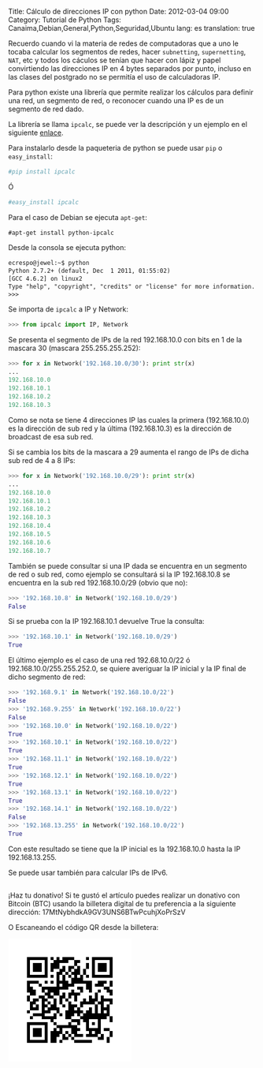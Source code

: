 Title: Cálculo de direcciones IP con python
Date: 2012-03-04 09:00
Category: Tutorial de Python
Tags: Canaima,Debian,General,Python,Seguridad,Ubuntu
lang: es
translation: true

Recuerdo cuando vi la materia de redes de computadoras que a uno le tocaba calcular los segmentos de redes, hacer `subnetting`, `supernetting`, `NAT`, etc y  todos los cáculos se tenían que hacer con lápiz y papel  convirtiendo las direcciones IP en 4  bytes separados por punto, incluso en las clases del postgrado no se permitía el uso de calculadoras IP.

Para python existe una librería que permite realizar los cálculos para definir una red, un segmento de red, o reconocer cuando una IP es de un segmento de red dado.

La librería se llama `ipcalc`, se puede ver la descripción y un ejemplo en el siguiente [enlace](pypi.python.org/pypi/ipcalc/).

Para instalarlo desde la paqueteria de python se puede usar `pip` o `easy_install`:  

```python 
#pip install ipcalc
```  

Ó  

```python 
#easy_install ipcalc
```

Para el caso de Debian se ejecuta `apt-get`:  

```
#apt-get install python-ipcalc
```

Desde la consola se ejecuta python:  
```
ecrespo@jewel:~$ python
Python 2.7.2+ (default, Dec  1 2011, 01:55:02)
[GCC 4.6.2] on linux2
Type "help", "copyright", "credits" or "license" for more information.
>>>
```	
Se importa de `ipcalc` a IP y Network:  

```python 
>>> from ipcalc import IP, Network
```

Se presenta el segmento de IPs de la red 192.168.10.0 con bits en 1 de la mascara 30 (mascara 255.255.255.252):  

```python 
>>> for x in Network('192.168.10.0/30'): print str(x)
...
192.168.10.0
192.168.10.1
192.168.10.2
192.168.10.3
```
	
Como se nota se tiene 4 direcciones IP las cuales la primera (192.168.10.0) es la dirección de sub red y la última (192.168.10.3) es la dirección de broadcast de esa sub red.

Si se cambia los bits de la mascara a 29 aumenta el rango de IPs de dicha sub red de 4 a 8 IPs:  

```python 
>>> for x in Network('192.168.10.0/29'): print str(x)
...
192.168.10.0
192.168.10.1
192.168.10.2
192.168.10.3
192.168.10.4
192.168.10.5
192.168.10.6
192.168.10.7
```
	
También se puede consultar si una IP dada se encuentra en un segmento de red o sub red, como ejemplo se consultará si la IP 192.168.10.8 se encuentra en la sub red 192.168.10.0/29 (obvio que no):  

```python 
>>> '192.168.10.8' in Network('192.168.10.0/29')
False
```
	
Si se prueba con la IP 192.168.10.1 devuelve True la consulta:  

```python 
>>> '192.168.10.1' in Network('192.168.10.0/29')
True
```

El último ejemplo es el caso de una red 192.68.10.0/22 ó 192.168.10.0/255.255.252.0, se quiere averiguar la IP inicial y la IP final de dicho segmento de red:  

```python 
>>> '192.168.9.1' in Network('192.168.10.0/22')
False
>>> '192.168.9.255' in Network('192.168.10.0/22')
False
>>> '192.168.10.0' in Network('192.168.10.0/22')
True
>>> '192.168.10.1' in Network('192.168.10.0/22')
True
>>> '192.168.11.1' in Network('192.168.10.0/22')
True
>>> '192.168.12.1' in Network('192.168.10.0/22')
True
>>> '192.168.13.1' in Network('192.168.10.0/22')
True
>>> '192.168.14.1' in Network('192.168.10.0/22')
False
>>> '192.168.13.255' in Network('192.168.10.0/22')
True
```
	
Con este resultado se tiene que la IP inicial es la 192.168.10.0 hasta la IP 192.168.13.255.

Se puede usar también para calcular IPs de IPv6.


##  ##
¡Haz tu donativo!
Si te gustó el artículo puedes realizar un donativo con Bitcoin (BTC)
usando la billetera digital de tu preferencia a la siguiente
dirección: 17MtNybhdkA9GV3UNS6BTwPcuhjXoPrSzV

O Escaneando el código QR desde la billetera:

![17MtNybhdkA9GV3UNS6BTwPcuhjXoPrSzV](./images/17MtNybhdkA9GV3UNS6BTwPcuhjXoPrSzV.png)